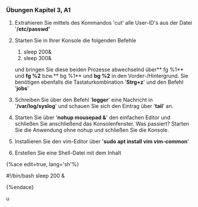 ### Übungen Kapitel 3, A1

1. Extrahieren Sie mittels des Kommandos 'cut' alle User-ID's aus der Datei '**/etc/passwd'**

2. Starten Sie in Ihrer Konsole die folgenden Befehle
   1. sleep 200&
   2. sleep 300&

   und bringen Sie diese beiden Prozesse abwechselnd über** fg %1** und **fg %2** bzw.** bg %1** und **bg %2** in den Vorder-/Hintergrund. Sie benötigen ebenfalls die Tastaturkombination '**Strg+z**' und den Befehl '**jobs**'
   
3. Schreiben Sie über den Befehl '**logger**' eine Nachricht in '**/var/log/syslog**' und schauen Sie sich den Eintrag über '**tail**' an.

4. Starten Sie über '**nohup mousepad &**' den einfachen Editor und schließen Sie anschließend das Konsolenfenster. Was passiert? Starten Sie die Anwendung ohne nohup und schließen Sie die Konsole.

5. Installieren Sie den vim-Editor über '**sudo apt install vim vim-common**'

6. Erstellen Sie eine Shell-Datei mit dem Inhalt

{%ace edit=true, lang='sh'%}

#!/bin/bash
sleep 200 &

{%endace}

u

